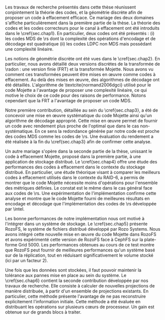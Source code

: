 
Les travaux de recherche présentés dans cette thèse réunissent conjointement la
théorie des codes, et la géométrie discrète afin de proposer un code à
effacement efficace. Ce mariage des deux domaines s'affiche particulièrement
dans la première partie de la thèse. La théorie des codes et les codes
correcteurs pour le canal à effacement ont été introduits dans le
\cref{sec.chap1}. En particulier, deux codes ont été présentés : (i) les codes
MDS de \rs dont la complexité des opérations d'encodage et de décodage est
quadratique (ii) les codes LDPC non MDS mais possédant une complexité linéaire.

Les notions de géométrie discrète ont été vues dans le \cref{sec.chap2}. En
particulier, nous avons détaillé deux versions discrètes de la transformée de
\radon : une version finie (FRT) et la transformée Mojette. Nous avons vu
comment ces transformées peuvent être mises en œuvre comme codes à effacement.
Au delà des mises en œuvre, des algorithmes de décodage ont été détaillés.
L'algorithme de \textcite{normand2006dgci} utilisé pour le code Mojette a
l'avantage de proposer une complexité linéaire, ce qui motive le choix de ce
code pour des raisons de performance. Notons cependant que la FRT a l'avantage
de proposer un code MDS.

Notre première contribution, détaillée au sein du \cref{sec.chap3}, a été de
concevoir une mise en œuvre systématique du code Mojette ainsi qu'un algorithme
de décodage approprié. Cette mise en œuvre permet de fournir un code avec
rendement plus proche de l'optimal que dans le cas non-systématique. En ce
sens la redondance générée par notre code est proche des codes MDS comme les
codes de \rs. Une évaluation du rendement a été réalisée à la fin du
\cref{sec.chap3} afin de confirmer cette analyse.

Un autre mariage s'opère dans la seconde partie de la thèse, unissant le code à
effacement Mojette, proposé dans la première partie, à une application de
stockage distribué. Le \cref{sec.chap4} offre une étude des performances des
codes à effacement dans le contexte du stockage distribué. En particulier, une
étude théorique visant à comparer les meilleurs codes à effacement utilisés
dans le contexte du RAID-6, a permis de montrer que le code Mojette nécessite
moins d'opérations pour l'ensemble des métriques définies. Le constat est le
même dans le cas général face aux codes de \rs. Une expérimentation de
l'implémentation confirme cette analyse et montre que le code Mojette
fourni de meilleures résultats en encodage et décodage que l'implémentation des
codes de \rs développée par \intel. 

Les bonne performances de notre implémentation nous ont motivé à l'intégrer
dans un système de stockage. Le \cref{sec.chap5} présente RozoFS, le système de
fichiers distribué développé par Rozo Systems. Nous avons intégré cette
nouvelle mise en œuvre du code Mojette dans RozoFS et avons expérimenté cette
version de RozoFS face à CephFS sur la plate-forme Grid 5000. Les performances
obtenues au cours de ce test montre que RozoFS peut fournir de meilleures
performances qu'un système basé sur de la réplication, tout en réduisant
significativement le volume stocké (ici par un facteur $2$).

Une fois que les données sont stockées, il faut pouvoir maintenir la tolérance
aux pannes mise en place au sein du système. Le \cref{sec.chap6} contient la
seconde contribution développée par nos travaux de recherche. Elle consiste à
calculer de nouvelles projections de manière distribuée, à partir d'un ensemble
de projections existants. En particulier, cette méthode présente l'avantage de
ne pas reconstruire explicitement l'information initiale. Cette méthode a été
évaluée en distribuant les opérations sur plusieurs cœurs de processeur. Un
gain est obtenue sur de grands blocs à traiter.

